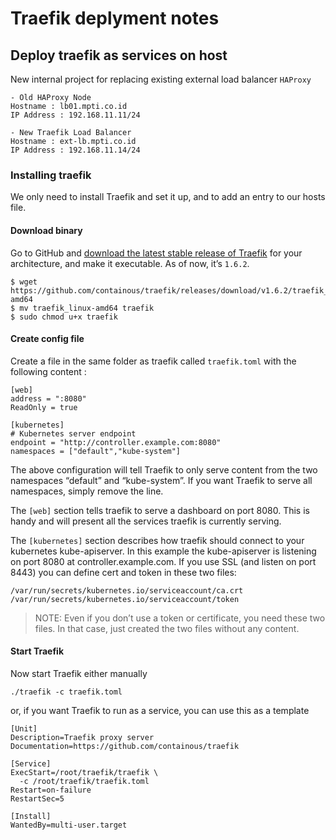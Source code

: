 # Traefik deplyment notes

## Deploy traefik as services on host

New internal project for replacing existing external load balancer ```HAProxy```
```
- Old HAProxy Node
Hostname : lb01.mpti.co.id
IP Address : 192.168.11.11/24
```
```
- New Traefik Load Balancer
Hostname : ext-lb.mpti.co.id
IP Address : 192.168.11.14/24
```

### Installing traefik
We only need to install Traefik and set it up, and to add an entry to our hosts file.
#### Download binary
Go to GitHub and [download the latest stable release of Traefik](https://github.com/containous/traefik/releases/latest) for your architecture, and make it executable. As of now, it’s ```1.6.2```.

```
$ wget https://github.com/containous/traefik/releases/download/v1.6.2/traefik_linux-amd64
$ mv traefik_linux-amd64 traefik
$ sudo chmod u+x traefik
```

#### Create config file
Create a file in the same folder as traefik called ```traefik.toml``` with the following content :
```
[web]
address = ":8080"
ReadOnly = true

[kubernetes]
# Kubernetes server endpoint
endpoint = "http://controller.example.com:8080"
namespaces = ["default","kube-system"]
```

The above configuration will tell Traefik to only serve content from the two namespaces “default” and “kube-system”. If you want Traefik to serve all namespaces, simply remove the line.

The ```[web]``` section tells traefik to serve a dashboard on port 8080. This is handy and will present all the services traefik is currently serving.

The ```[kubernetes]``` section describes how traefik should connect to your kubernetes kube-apiserver. In this example the kube-apiserver is listening on port 8080 at controller.example.com. If you use SSL (and listen on port 8443) you can define cert and token in these two files:

```
/var/run/secrets/kubernetes.io/serviceaccount/ca.crt
/var/run/secrets/kubernetes.io/serviceaccount/token
```

> NOTE: Even if you don’t use a token or certificate, you need these two files. In that case, just created the two files without any content.

#### Start Traefik
Now start Traefik either manually
```
./traefik -c traefik.toml
```

or, if you want Traefik to run as a service, you can use this as a template
```
[Unit]
Description=Traefik proxy server
Documentation=https://github.com/containous/traefik

[Service]
ExecStart=/root/traefik/traefik \
  -c /root/traefik/traefik.toml
Restart=on-failure
RestartSec=5

[Install]
WantedBy=multi-user.target
```
